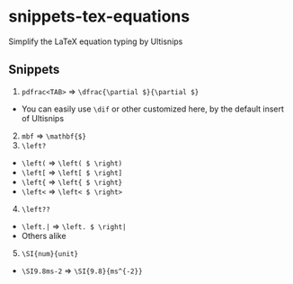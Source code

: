 # snippets-tex-equations
Simplify the LaTeX equation typing by Ultisnips

## Snippets

1. `pdfrac<TAB>` => `\dfrac{\partial $}{\partial $}`
  - You can easily use `\dif` or other customized here, by the default insert of Ultisnips

2. `mbf` => `\mathbf{$}`
3. `\left?` 
  - `\left(` => `\left( $ \right)`
  - `\left[` => `\left[ $ \right]`
  - `\left{` => `\left{ $ \right}`
  - `\left<` => `\left< $ \right>`

4. `\left??` 
  - `\left.|` => `\left. $ \right|`
  - Others alike

5. `\SI{num}{unit}` 
  - `\SI9.8ms-2` => `\SI{9.8}{ms^{-2}}`
